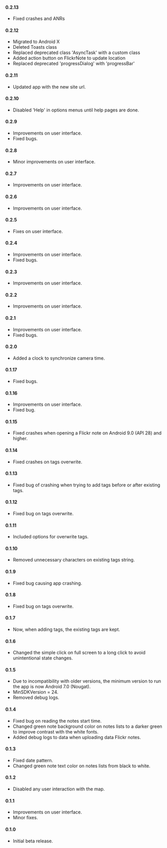 #### **0.2.13**
- Fixed crashes and ANRs

#### **0.2.12**
- Migrated to Android X
- Deleted Toasts class
- Replaced deprecated class 'AsyncTask' with a custom class
- Added action button on FlickrNote to update location
- Replaced deprecated 'progressDialog' with 'progressBar'

#### **0.2.11**
- Updated app with the new site url.

#### **0.2.10**
- Disabled 'Help' in options menus until help pages are done.

#### **0.2.9**
- Improvements on user interface.
- Fixed bugs.

#### **0.2.8**
- Minor improvements on user interface.

#### **0.2.7**
- Improvements on user interface.

#### **0.2.6**
- Improvements on user interface.

#### **0.2.5**
- Fixes on user interface.

#### **0.2.4**
- Improvements on user interface.
- Fixed bugs.

#### **0.2.3**
- Improvements on user interface.

#### **0.2.2**
- Improvements on user interface.

#### **0.2.1**
- Improvements on user interface.
- Fixed bugs.

#### **0.2.0**
- Added a clock to synchronize camera time.

#### **0.1.17**
- Fixed bugs.

#### **0.1.16**
- Improvements on user interface.
- Fixed bug.

#### **0.1.15**
- Fixed crashes when opening a Flickr note on Android 9.0 (API 28) and higher.

#### **0.1.14**
- Fixed crashes on tags overwrite.

#### **0.1.13**
- Fixed bug of crashing when trying to add tags before or after existing tags.

#### **0.1.12**
- Fixed bug on tags overwrite.

#### **0.1.11**
- Included options for overwrite tags.

#### **0.1.10**
- Removed unnecessary characters on existing tags string.

#### **0.1.9**
- Fixed bug causing app crashing.

#### **0.1.8**
- Fixed bug on tags overwrite.

#### **0.1.7**
- Now, when adding tags, the existing tags are kept.

#### **0.1.6**
- Changed the simple click on full screen to a long click to avoid unintentional state changes. 

#### **0.1.5**
- Due to incompatibility with older versions, the minimum version to run the app is now Android 7.0 (Nougat).
- MinSDKVersion = 24.
- Removed debug logs.

#### **0.1.4**
- Fixed bug on reading the notes start time.
- Changed green note background color on notes lists to a darker green to improve contrast with the white fonts.
- Added debug logs to data when uploading data Flickr notes.

#### **0.1.3**
- Fixed date pattern.
- Changed green note text color on notes lists from black to white.

#### **0.1.2**
- Disabled any user interaction with the map.

#### **0.1.1**
- Improvements on user interface.
- Minor fixes.

#### **0.1.0**
- Initial beta release.

